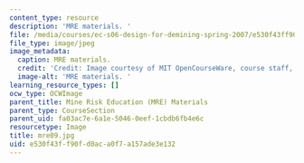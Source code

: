 ```yaml
---
content_type: resource
description: 'MRE materials. '
file: /media/courses/ec-s06-design-for-demining-spring-2007/e530f43ff90fd0aca0f7a157ade3e132_mre09.jpg
file_type: image/jpeg
image_metadata:
  caption: MRE materials.
  credit: 'Credit: Image courtesy of MIT OpenCourseWare, course staff, and students.'
  image-alt: 'MRE materials. '
learning_resource_types: []
ocw_type: OCWImage
parent_title: Mine Risk Education (MRE) Materials
parent_type: CourseSection
parent_uid: fa03ac7e-6a1e-5046-0eef-1cbdb6fb4e6c
resourcetype: Image
title: mre09.jpg
uid: e530f43f-f90f-d0ac-a0f7-a157ade3e132
---
```

